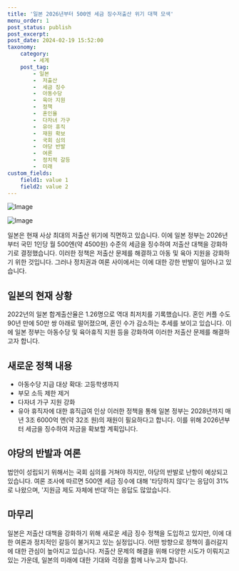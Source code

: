 ```yaml
---
title: '일본 2026년부터 500엔 세금 징수저출산 위기 대책 모색'
menu_order: 1
post_status: publish
post_excerpt: 
post_date: 2024-02-19 15:52:00
taxonomy:
    category:
        - 세계
    post_tag:
        - 일본
        -  저출산
        -  세금 징수
        -  아동수당
        -  육아 지원
        -  정책
        -  혼인율
        -  다자녀 가구
        -  유아 휴직
        -  재원 확보
        -  국회 심의
        -  야당 반발
        -  여론
        -  정치적 갈등
        -  미래
custom_fields:
    field1: value 1
    field2: value 2
---
```


![Image](https://imgnews.pstatic.net/image/025/2024/02/19/0003342129_001_20240219094201083.jpg?type=w647)

![Image](https://imgnews.pstatic.net/image/025/2024/02/19/0003342129_002_20240219094201214.jpg?type=w647)

일본은 현재 사상 최대의 저출산 위기에 직면하고 있습니다. 이에 일본 정부는 2026년부터 국민 1인당 월 500엔(약 4500원) 수준의 세금을 징수하여 저출산 대책을 강화하기로 결정했습니다. 이러한 정책은 저출산 문제를 해결하고 아동 및 육아 지원을 강화하기 위한 것입니다. 그러나 정치권과 여론 사이에서는 이에 대한 강한 반발이 일어나고 있습니다.
## 일본의 현재 상황
2022년의 일본 합계출산율은 1.26명으로 역대 최저치를 기록했습니다. 혼인 커플 수도 90년 만에 50만 쌍 아래로 떨어졌으며, 혼인 수가 감소하는 추세를 보이고 있습니다. 이에 일본 정부는 아동수당 및 육아휴직 지원 등을 강화하여 이러한 저출산 문제를 해결하고자 합니다.
## 새로운 정책 내용
- 아동수당 지급 대상 확대: 고등학생까지
- 부모 소득 제한 제거
- 다자녀 가구 지원 강화
- 유아 휴직자에 대한 휴직급여 인상
이러한 정책을 통해 일본 정부는 2028년까지 매년 3조 6000억 엔(약 32조 원)의 재원이 필요하다고 합니다. 이를 위해 2026년부터 세금을 징수하여 자금을 확보할 계획입니다.
## 야당의 반발과 여론
법안이 성립되기 위해서는 국회 심의를 거쳐야 하지만, 야당의 반발로 난항이 예상되고 있습니다. 여론 조사에 따르면 500엔 세금 징수에 대해 '타당하지 않다'는 응답이 31%로 나왔으며, '지원금 제도 자체에 반대'하는 응답도 많았습니다.
## 마무리
일본은 저출산 대책을 강화하기 위해 새로운 세금 징수 정책을 도입하고 있지만, 이에 대한 여론과 정치적인 갈등이 불거지고 있는 실정입니다. 어떤 방향으로 정책이 흘러갈지에 대한 관심이 높아지고 있습니다. 저출산 문제의 해결을 위해 다양한 시도가 이뤄지고 있는 가운데, 일본의 미래에 대한 기대와 걱정을 함께 나누고자 합니다.
